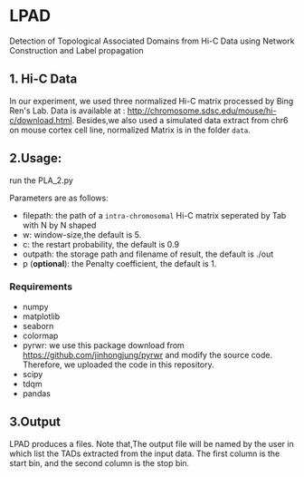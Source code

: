 # LPAD
Detection of Topological Associated Domains from Hi-C Data using Network Construction and Label propagation

## 1. Hi-C Data 

In our experiment, we used three normalized Hi-C matrix processed by Bing Ren's Lab. Data is available at : http://chromosome.sdsc.edu/mouse/hi-c/download.html.
Besides,we also used a simulated data extract from chr6 on mouse cortex cell line, normalized Matrix is in the folder  `data`.

## 2.Usage:

run the PLA_2.py

Parameters are as follows:

 * filepath: the path of a `intra-chromosomal` Hi-C matrix seperated by Tab with N by N shaped
 * w: window-size,the default is 5.
 * c: the restart probability, the default is 0.9
 * outpath: the storage path and filename of result, the default is ./out
 * p (<b>optional</b>): the Penalty coefficient, the default is 1.

### Requirements
 * numpy
 * matplotlib
 * seaborn
 * colormap
 * pyrwr: we use this package download from https://github.com/jinhongjung/pyrwr and modify the source code. Therefore, we uploaded the code in this repository.
 * scipy
 * tdqm
 * pandas

 ## 3.Output

LPAD produces a files. Note that,The output file will be named by the user in which list the TADs extracted from the input data. The first column is the start bin, and the second column is the stop bin.
